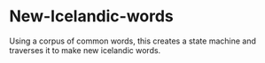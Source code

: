 # New-Icelandic-words
Using a corpus of common words, this creates a state machine and traverses it to make new icelandic words.

